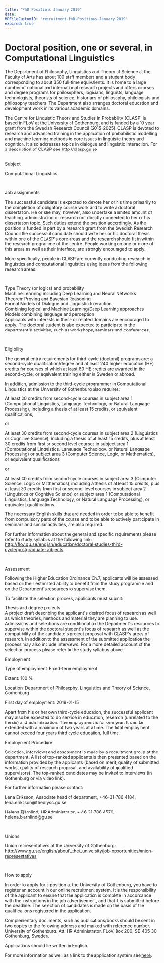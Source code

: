 ```yaml
---
title: "PhD Positions January 2019"
date: 
MDFileCustomID: "recruitment-PhD-Positions-January-2019"
expired: true
---
```


# Doctoral position, one or several, in Computational Linguistics

The Department of Philosophy, Linguistics and Theory of Science at the
Faculty of Arts has about 100 staff members and a student body
corresponding to about 350 full-time equivalents. It is home to a large
number of national and international research projects and offers
courses and degree programs for philosophers, logicians, linguists,
language technologists, theorists of science, historians of philosophy,
philologists and philosophy teachers. The Department also arranges
doctoral education and development work in its various academic domains.

The Centre for Linguistic Theory and Studies in Probability (CLASP) is
based in FLoV at the University of Gothenburg, and is funded by a 10
year grant from the Swedish Research Council (2015-2025). CLASP is
devoted to research and advanced training in the application of
probabilistic modelling and machine learning methods to core issues in
linguistic theory and cognition. It also addresses topics in dialogue
and linguistic interaction. For a description of CLASP see
http://clasp.gu.se

\
Subject

Computational Linguistics

 

Job assignments

The successful candidate is expected to devote her or his time primarily
to the completion of obligatory course work and to write a doctoral
dissertation. He or she may, however, also undertake a limited amount of
teaching, administration or research not directly connected to her or
his dissertation topic. Such duties extend the position accordingly. As
the position is funded in part by a research grant from the Swedish
Research Council the successful candidate should write her or his
doctoral thesis within one of the CLASP\'s core areas and the research
should fit in within the research programme of the centre. People
working on one or more of this areas as well as their interface, are
strongly encouraged to apply.

More specifically, people in CLASP are currently conducting research in
linguistics and computational linguistics using ideas from the following
research areas:

 

Type Theory (or logics) and probability\
Machine Learning including Deep Learning and Neural Networks\
Theorem Proving and Bayesian Reasoning\
Formal Models of Dialogue and Linguistic Interaction\
Combining logical and Machine Learning/Deep Learning approaches\
Models combining language and perception\
Applicants with interests in these or related domains are encouraged to
apply. The doctoral student is also expected to participate in the
department\'s activities, such as workshops, seminars and conferences.

 

Eligibility

The general entry requirements for third-cycle (doctoral) programs are:
a second-cycle qualification/degree and at least 240 higher education
(HE) credits for courses of which at least 60 HE credits are awarded in
the second-cycle; or equivalent training either in Sweden or abroad.

In addition, admission to the third-cycle programmer in Computational
Linguistics at the University of Gothenburg also requires:

At least 30 credits from second-cycle courses in subject area 1
(Computational Linguistics, Language Technology, or Natural Language
Processing), including a thesis of at least 15 credits, or equivalent
qualifications,

or

At least 30 credits from second-cycle courses in subject area 2
(Linguistics or Cognitive Science), including a thesis of at least 15
credits, plus at least 30 credits from first or second level courses in
subject area 1 (Computational Linguistics, Language Technology, or
Natural Language Processing) or subject area 3 (Computer Science, Logic,
or Mathematics), or equivalent qualifications

or

At least 30 credits from second-cycle courses in subject area 3
(Computer Science, Logic or Mathematics), including a thesis of at least
15 credits, plus at least 30 credits from first or second-level courses
in subject area 2 (Linguistics or Cognitive Science) or subject area 1
(Computational Linguistics, Language Technology, or Natural Language
Processing), or equivalent qualifications.

The necessary English skills that are needed in order to be able to
benefit from compulsory parts of the course and to be able to actively
participate in seminars and similar activities, are also required.

For further information about the general and specific requirements
please refer to study syllabus at the following link:\
http://flov.gu.se/english/education/doctoral-studies-third-cycle/postgraduate-subjects

 

Assessment

Following the Higher Education Ordinance Ch.7, applicants will be
assessed based on their estimated ability to benefit from the study
programme and on the Department\'s resources to supervise them.

To facilitate the selection process, applicants must submit:

Thesis and degree projects\
A project draft describing the applicant\'s desired focus of research as
well as which theories, methods and material they are planning to use.\
Admissions and selections are conditional on the Department\'s resources
to supervise within the doctoral student\'s focus of research as well as
the compatibility of the candidate\'s project proposal with CLASP\'s
areas of research. In addition to the assessment of the submitted
application the process may also include interviews. For a more detailed
account of the selection process please refer to the study syllabus
above.

Employment

Type of employment: Fixed-term employment

Extent: 100 %

Location: Department of Philosophy, Linguistics and Theory of Science,
Gothenburg

First day of employment: 2019-01-15

Apart from his or her own third-cycle education, the successful
applicant may also be expected to do service in education, research
(unrelated to the thesis) and administration. The employment is for one
year. It can be extended with a maximum of two years at a time. The
total employment cannot exceed four years third cycle education, full
time.

Employment Procedure

Selection, interviews and assessment is made by a recruitment group at
the department. A list of top-ranked applicants is then presented based
on the information provided by the applicants (based on merit, quality
of submitted works, quality of research proposal, and availability of
qualified supervisors). The top-ranked candidates may be invited to
interviews (in Gothenburg or via video link).

For further information please contact:

Lena Eriksson, Associate head of department, +46-31-786 4184,
lena.eriksson\@theorysc.gu.se

Helena Bjärnlind, HR Administrator, + 46 31-786 4570,
helena.bjarnlind\@gu.se

 

Unions

Union representatives at the University of Gothenburg:
http://www.gu.se/english/about\_the\_university/job-opportunities/union-representatives

 

How to apply

In order to apply for a position at the University of Gothenburg, you
have to register an account in our online recruitment system. It is the
responsibility of the applicant to ensure that the application is
complete in accordance with the instructions in the job advertisement,
and that it is submitted before the deadline. The selection of
candidates is made on the basis of the qualifications registered in the
application.

Complementary documents, such as publications/books should be sent in
two copies to the following address and marked with reference number.
University of Gothenburg, Att: HR Administrator, FLoV, Box 200, SE-405
30 Gothenburg, Sweden.

Applications should be written in English.

For more information as well as a link to the application system see
[here](https://www.gu.se/english/about_the_university/job-opportunities/vacancies-details/?id=3225).
